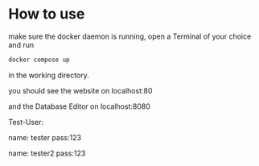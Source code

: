 # How to use

make sure the docker daemon is running, open a Terminal of your choice and run

```Bash
docker compose up
```

in the working directory.

you should see the website on localhost:80

and the Database Editor on localhost:8080

Test-User:

name: tester pass:123

name: tester2 pass:123
